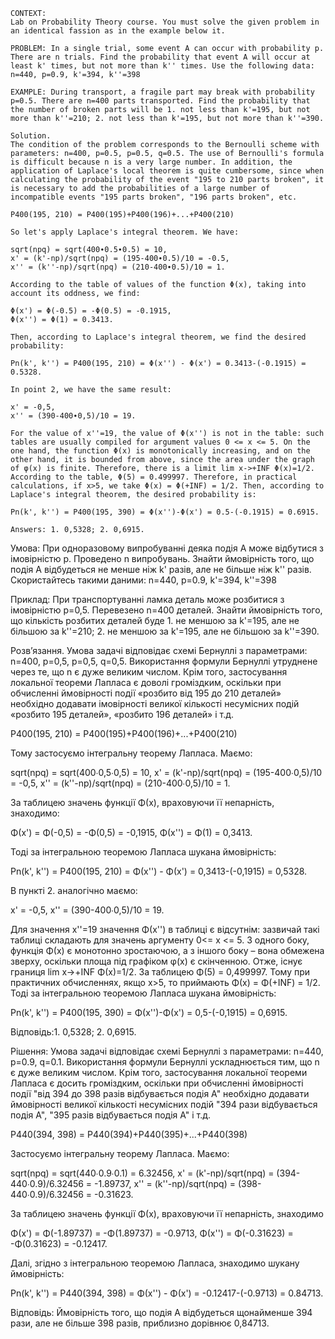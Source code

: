 ```
CONTEXT:
Lab on Probability Theory course. You must solve the given problem in an identical fassion as in the example below it.

PROBLEM: In a single trial, some event A can occur with probability p. There are n trials. Find the probability that event A will occur at least k' times, but not more than k'' times. Use the following data: n=440, p=0.9, k'=394, k''=398

EXAMPLE: During transport, a fragile part may break with probability p=0.5. There are n=400 parts transported. Find the probability that the number of broken parts will be 1. not less than k'=195, but not more than k''=210; 2. not less than k'=195, but not more than k''=390.

Solution.
The condition of the problem corresponds to the Bernoulli scheme with parameters: n=400, p=0.5, p=0.5, q=0.5. The use of Bernoulli's formula is difficult because n is a very large number. In addition, the application of Laplace's local theorem is quite cumbersome, since when calculating the probability of the event "195 to 210 parts broken", it is necessary to add the probabilities of a large number of incompatible events "195 parts broken", "196 parts broken", etc.

P400(195, 210) = P400(195)+P400(196)+...+P400(210)

So let's apply Laplace's integral theorem. We have:

sqrt(npq) = sqrt(400∙0.5∙0.5) = 10,
x' = (k'-np)/sqrt(npq) = (195-400∙0.5)/10 = -0.5,
x'' = (k''-np)/sqrt(npq) = (210-400∙0.5)/10 = 1.

According to the table of values of the function Φ(x), taking into account its oddness, we find:

Φ(x') = Φ(-0.5) = -Φ(0.5) = -0.1915,
Φ(x'') = Φ(1) = 0.3413.

Then, according to Laplace's integral theorem, we find the desired probability:

Pn(k', k'') = P400(195, 210) = Φ(x'') - Φ(x') = 0.3413-(-0.1915) = 0.5328.

In point 2, we have the same result:

x' = -0,5,
x'' = (390-400∙0,5)/10 = 19.

For the value of x''=19, the value of Φ(x'') is not in the table: such tables are usually compiled for argument values 0 <= x <= 5. On the one hand, the function Φ(x) is monotonically increasing, and on the other hand, it is bounded from above, since the area under the graph of φ(x) is finite. Therefore, there is a limit lim x->+INF Φ(x)=1/2. According to the table, Φ(5) = 0.499997. Therefore, in practical calculations, if x>5, we take Φ(x) = Φ(+INF) = 1/2. Then, according to Laplace's integral theorem, the desired probability is:

Pn(k', k'') = P400(195, 390) = Φ(x'')-Φ(x') = 0.5-(-0.1915) = 0.6915.

Answers: 1. 0,5328; 2. 0,6915.
```

Умова:
При одноразовому випробуванні деяка подія A може відбутися з імовірністю p. Проведено n випробувань. Знайти ймовірність того, що подія A відбудеться не менше ніж k' разів, але не більше ніж k'' разів. Скористайтесь такими даними: n=440, p=0.9, k'=394, k''=398

Приклад:
При транспортуванні ламка деталь може розбитися з імовірністю p=0,5. Перевезено n=400 деталей. Знайти ймовірність того, що кількість розбитих деталей буде 1. не меншою за k'=195, але не більшою за k''=210; 2. не меншою за k'=195, але не більшою за k''=390.

Розв’язання.
Умова задачі відповідає схемі Бернуллі з параметрами: n=400, p=0,5, p=0,5, q=0,5. Використання формули Бернуллі утруднене через те, що n є дуже великим числом. Крім того, застосування локальної теореми Лапласа є доволі громіздким, оскільки при обчисленні ймовірності події «розбито від 195 до 210 деталей» необхідно додавати імовірності великої кількості несумісних подій «розбито 195 деталей», «розбито 196 деталей» і т.д.

P400(195, 210) = P400(195)+P400(196)+...+P400(210)

Тому застосуємо інтегральну теорему Лапласа. Маємо:

sqrt(npq) = sqrt(400∙0,5∙0,5) = 10,
x' = (k'-np)/sqrt(npq) = (195-400∙0,5)/10 = -0,5,
x'' = (k''-np)/sqrt(npq) = (210-400∙0,5)/10 = 1.

За таблицею значень функції Φ(x), враховуючи її непарність, знаходимо:

Φ(x') = Φ(-0,5) = -Φ(0,5) = -0,1915,
Φ(x'') = Φ(1) = 0,3413.

Тоді за інтегральною теоремою Лапласа шукана ймовірність:

Pn(k', k'') = P400(195, 210) = Φ(x'') - Φ(x') = 0,3413-(-0,1915) = 0,5328.

В пункті 2. аналогічно маємо:

x' = -0,5,
x'' = (390-400∙0,5)/10 = 19.

Для значення x''=19 значення Φ(x'') в таблиці є відсутнім: зазвичай такі таблиці складають для значень аргументу 0<= x <= 5. З одного боку, функція Φ(x) є монотонно зростаючою, а з іншого боку – вона обмежена зверху, оскільки площа під графіком φ(x) є скінченною. Отже, існує границя lim x->+INF Φ(x)=1/2. За таблицею Φ(5) = 0,499997. Тому при практичних обчисленнях, якщо x>5, то приймають Φ(x) = Φ(+INF) = 1/2. Тоді за інтегральною теоремою Лапласа шукана ймовірність:

Pn(k', k'') = P400(195, 390) = Φ(x'')-Φ(x') = 0,5-(-0,1915) = 0,6915.

Відповідь:1. 0,5328; 2. 0,6915.

Рішення:
Умова задачі відповідає схемі Бернуллі з параметрами: n=440, p=0.9, q=0.1. Використання формули Бернуллі ускладнюється тим, що n є дуже великим числом. Крім того, застосування локальної теореми Лапласа є досить громіздким, оскільки при обчисленні ймовірності події "від 394 до 398 разів відбувається подія А" необхідно додавати ймовірності великої кількості несумісних подій "394 рази відбувається подія А", "395 разів відбувається подія А" і т.д.

P440(394, 398) = P440(394)+P440(395)+...+P440(398)

Застосуємо інтегральну теорему Лапласа. Маємо:

sqrt(npq) = sqrt(440∙0.9∙0.1) = 6.32456,
x' = (k'-np)/sqrt(npq) = (394-440∙0.9)/6.32456 = -1.89737,
x'' = (k''-np)/sqrt(npq) = (398-440∙0.9)/6.32456 = -0.31623.

За таблицею значень функції Φ(x), враховуючи її непарність, знаходимо

Φ(x') = Φ(-1.89737) = -Φ(1.89737) = -0.9713,
Φ(x'') = Φ(-0.31623) = -Φ(0.31623) = -0.12417.

Далі, згідно з інтегральною теоремою Лапласа, знаходимо шукану ймовірність:

Pn(k', k'') = P440(394, 398) = Φ(x'') - Φ(x') = -0.12417-(-0.9713) = 0.84713.

Відповідь: Ймовірність того, що подія A відбудеться щонайменше 394 рази, але не більше 398 разів, приблизно дорівнює 0,84713.
